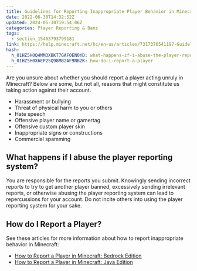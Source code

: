 ```yaml
---
title: Guidelines for Reporting Inappropriate Player Behavior in Minecraft
date: 2022-06-30T14:32:52Z
updated: 2024-05-30T19:54:06Z
categories: Player Reporting & Bans
tags:
  - section_15463793799181
link: https://help.minecraft.net/hc/en-us/articles/7317376541197-Guidelines-for-Reporting-Inappropriate-Player-Behavior-in-Minecraft
hash:
  h_01HZ5H0Q4MM3XBKT7GAF0EN0YD: what-happens-if-i-abuse-the-player-reporting-system
  h_01HZ5H0X6EP25Q98M82AF9NBZK: how-do-i-report-a-player
---
```


Are you unsure about whether you should report a player acting unruly in Minecraft? Below are some, but not all, reasons that might constitute us taking action against their account.

- Harassment or bullying
- Threat of physical harm to you or others
- Hate speech
- Offensive player name or gamertag
- Offensive custom player skin
- Inappropriate signs or constructions
- Commercial spamming

## What happens if I abuse the player reporting system?

You are responsible for the reports you submit. Knowingly sending incorrect reports to try to get another player banned, excessively sending irrelevant reports, or otherwise abusing the player reporting system can lead to repercussions for your account. Do not incite others into using the player reporting system for your sake.

## How do I Report a Player?

See these articles for more information about how to report inappropriate behavior in Minecraft:

- [How to Report a Player in Minecraft: Bedrock Edition](./Report-a-Player-in-Minecraft-Bedrock-Edition.md)
- [How to Report a Player in Minecraft: Java Edition](./Report-a-Player-in-Minecraft-Java-Edition.md)
